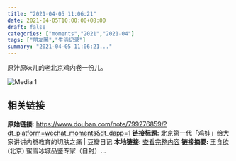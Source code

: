 ```yaml
---
title: "2021-04-05 11:06:21"
date: 2021-04-05T10:00:00+08:00
draft: false
categories: ["moments","2021","2021-04"]
tags: ["朋友圈","生活记录"]
summary: "2021-04-05 11:06:21..."
---
```


原汁原味儿的老北京鸡内卷一份儿。

![Media 1](/Moments/photos/2021-04-05/202104051106210.jpg)

## 相关链接

**原始链接:** https://www.douban.com/note/799276859/?dt_platform=wechat_moments&dt_dapp=1
**链接标题:** 北京第一代「鸡娃」给大家讲讲内卷教育的切肤之痛 | 豆瓣日记
**本地链接:** [查看完整内容](/link_content/2021/04/2021-04-05/link_content/)
**链接摘要:** 王食欲
        (北京)
    蜜雪冰城品鉴专家（自封）...

